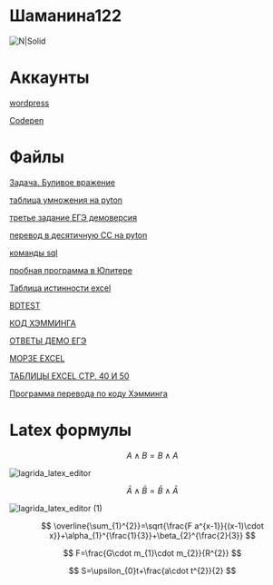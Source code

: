 # Шаманина122
![N|Solid](https://upload.wikimedia.org/wikipedia/commons/thumb/a/ad/Батон_Слобожанский_Харьков.JPG/280px-Батон_Слобожанский_Харьков.JPG)
# Аккаунты
[wordpress](https://wordpress.com/home/shaman104947672.wordpress.com)

[Codepen](https://codepen.io/Shhamann)

# Файлы
[Задача. Буливое вражение](https://github.com/Shhamann/11/blob/main/%D0%BB%D0%BE%D0%B3%D0%B8%D0%BA%D0%B0.py)

[таблица умножения на pyton](https://github.com/Shhamann/11/blob/main/table.py)

[третье задание ЕГЭ демоверсия](https://github.com/Shhamann/11/blob/main/3.xlsx)

[перевод в десятичную СС на pyton](https://github.com/Shhamann/11/blob/main/17_09.py)

[команды sql](https://github.com/Shhamann/11/blob/main/sql)

[пробная программа в Юпитере](https://github.com/Shhamann/11/blob/main/11.ipynb)

[Таблица истинности excel](https://github.com/Shhamann/11/blob/main/%D1%82%D0%B0%D0%B1%D0%BB%20%D0%B8%D1%81%D1%82%D0%B8%D0%BD%D0%BE%D1%81%D1%82%D0%B8.xlsx)

[BDTEST](https://github.com/Shhamann/11/blob/main/bdtest.py)

[КОД ХЭММИНГА](https://github.com/Shhamann/11/blob/main/08.10.ipynb)

[ОТВЕТЫ ДЕМО ЕГЭ](https://github.com/Shhamann/11/blob/main/%D0%B5%D0%B3%D1%8D%20%D0%B4%D0%B5%D0%BC%D0%BE%20%D0%BE%D1%82%D0%B2%D0%B5%D1%82%D1%8B)

[МОРЗЕ EXCEL](https://github.com/Shhamann/11/blob/main/%D0%BC%D0%BE%D1%80%D0%B7%D0%B5.xlsx)

[ТАБЛИЦЫ EXCEL СТР. 40 И 50](https://github.com/Shhamann/11/blob/main/%D1%8140%2C%D1%8150.xlsx)

[Программа перевода по коду Хэмминга](https://github.com/Shhamann/11/blob/main/08.10.ipynb)

# Latex формулы
$$ A \wedge  B = B \wedge  A $$

![lagrida_latex_editor](https://user-images.githubusercontent.com/114716744/198502761-b3323aa4-b217-4b85-bfb1-29c15745eb44.png)

 $$ \bar{A} \wedge \bar{B} = \bar{B} \wedge  \bar{A} $$
 
 ![lagrida_latex_editor (1)](https://user-images.githubusercontent.com/114716744/198503300-8a8a3427-c616-49d2-a541-2287f371074d.png)
 
 $$ \overline{\sum_{1}^{2}}=\sqrt{\frac{F a^{x-1}}{(x-1)\cdot x}}+\alpha_{1}^{\frac{1}{3}}+\beta_{2}^{\frac{2}{3}} $$
 
 $$ F=\frac{G\cdot m_{1}\cdot m_{2}}{R^{2}} $$
 
 $$ S=\upsilon_{0}t+\frac{a\cdot t^{2}}{2} $$


